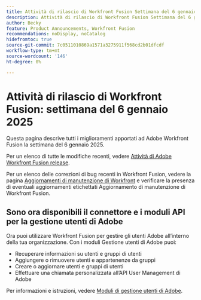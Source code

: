 ```yaml
---
title: Attività di rilascio di Workfront Fusion Settimana del 6 gennaio 2025
description: Attività di rilascio di Workfront Fusion Settimana del 6 gennaio 2025
author: Becky
feature: Product Announcements, Workfront Fusion
recommendations: noDisplay, noCatalog
hidefromtoc: true
source-git-commit: 7c0511010869a1571a3275911f568cd2b01dfcdf
workflow-type: tm+mt
source-wordcount: '146'
ht-degree: 0%

---
```


# Attività di rilascio di Workfront Fusion: settimana del 6 gennaio 2025

Questa pagina descrive tutti i miglioramenti apportati ad Adobe Workfront Fusion la settimana del 6 gennaio 2025.

Per un elenco di tutte le modifiche recenti, vedere [Attività di Adobe Workfront Fusion release](../../../product-announcements/product-releases/fusion-release-activity/fusion-release-activity.md).

Per un elenco delle correzioni di bug recenti in Workfront Fusion, vedere la pagina [Aggiornamenti di manutenzione di Workfront](https://experienceleague.adobe.com/docs/workfront-known-issues/releases/current-updates.html) e verificare la presenza di eventuali aggiornamenti etichettati Aggiornamento di manutenzione di Workfront Fusion.

## Sono ora disponibili il connettore e i moduli API per la gestione utenti di Adobe

Ora puoi utilizzare Workfront Fusion per gestire gli utenti Adobe all’interno della tua organizzazione. Con i moduli Gestione utenti di Adobe puoi:

* Recuperare informazioni su utenti e gruppi di utenti
* Aggiungere o rimuovere utenti e appartenenze da gruppi
* Creare o aggiornare utenti e gruppi di utenti
* Effettuare una chiamata personalizzata all’API User Management di Adobe

Per informazioni e istruzioni, vedere [Moduli di gestione utenti di Adobe](/help/quicksilver/workfront-fusion/apps-and-their-modules/adobe-user-management-modules.md).
